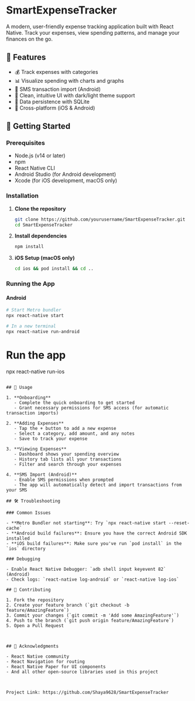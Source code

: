 # SmartExpenseTracker

A modern, user-friendly expense tracking application built with React Native. Track your expenses, view spending patterns, and manage your finances on the go.

## 📱 Features

- 💰 Track expenses with categories
- 📊 Visualize spending with charts and graphs
- 📱 SMS transaction import (Android)
- 🎨 Clean, intuitive UI with dark/light theme support
- 🔄 Data persistence with SQLite
- 📱 Cross-platform (iOS & Android)

## 🚀 Getting Started

### Prerequisites

- Node.js (v14 or later)
- npm 
- React Native CLI
- Android Studio (for Android development)
- Xcode (for iOS development, macOS only)

### Installation

1. **Clone the repository**
   ```bash
   git clone https://github.com/yourusername/SmartExpenseTracker.git
   cd SmartExpenseTracker
   ```

2. **Install dependencies**
   ```bash
   npm install
   ```

3. **iOS Setup (macOS only)**
   ```bash
   cd ios && pod install && cd ..
   ```

### Running the App

#### Android
```bash
# Start Metro bundler
npx react-native start

# In a new terminal
npx react-native run-android
```

# Run the app
npx react-native run-ios
```

## 📱 Usage

1. **Onboarding**
   - Complete the quick onboarding to get started
   - Grant necessary permissions for SMS access (for automatic transaction imports)

2. **Adding Expenses**
   - Tap the + button to add a new expense
   - Select a category, add amount, and any notes
   - Save to track your expense

3. **Viewing Expenses**
   - Dashboard shows your spending overview
   - History tab lists all your transactions
   - Filter and search through your expenses

4. **SMS Import (Android)**
   - Enable SMS permissions when prompted
   - The app will automatically detect and import transactions from your SMS

## 🛠️ Troubleshooting

### Common Issues

- **Metro Bundler not starting**: Try `npx react-native start --reset-cache`
- **Android build failures**: Ensure you have the correct Android SDK installed
- **iOS build failures**: Make sure you've run `pod install` in the `ios` directory

### Debugging

- Enable React Native Debugger: `adb shell input keyevent 82` (Android)
- Check logs: `react-native log-android` or `react-native log-ios`

## 🤝 Contributing

1. Fork the repository
2. Create your feature branch (`git checkout -b feature/AmazingFeature`)
3. Commit your changes (`git commit -m 'Add some AmazingFeature'`)
4. Push to the branch (`git push origin feature/AmazingFeature`)
5. Open a Pull Request



## 🙏 Acknowledgments

- React Native community
- React Navigation for routing
- React Native Paper for UI components
- And all other open-source libraries used in this project



Project Link: https://github.com/Shaya9628/SmartExpenseTracker